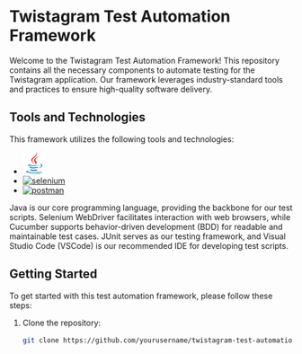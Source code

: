 # Twistagram Test Automation Framework

Welcome to the Twistagram Test Automation Framework! This repository contains all the necessary components to automate testing for the Twistagram application. Our framework leverages industry-standard tools and practices to ensure high-quality software delivery.

## Tools and Technologies

This framework utilizes the following tools and technologies:

- <a href="https://www.java.com" target="_blank" rel="noreferrer"> <img src="https://raw.githubusercontent.com/devicons/devicon/master/icons/java/java-original.svg" alt="java" width="40" height="40"/> </a>
- <a href="https://www.selenium.dev" target="_blank" rel="noreferrer"> <img src="https://raw.githubusercontent.com/detain/svg-logos/780f25886640cef088af994181646db2f6b1a3f8/svg/selenium-logo.svg" alt="selenium" width="40" height="40"/> </a>
- <a href="https://postman.com" target="_blank" rel="noreferrer"> <img src="https://www.vectorlogo.zone/logos/getpostman/getpostman-icon.svg" alt="postman" width="40" height="40"/> </a>

Java is our core programming language, providing the backbone for our test scripts. Selenium WebDriver facilitates interaction with web browsers, while Cucumber supports behavior-driven development (BDD) for readable and maintainable test cases. JUnit serves as our testing framework, and Visual Studio Code (VSCode) is our recommended IDE for developing test scripts.

## Getting Started

To get started with this test automation framework, please follow these steps:

1. Clone the repository:
   ```bash
   git clone https://github.com/yourusername/twistagram-test-automation.git
